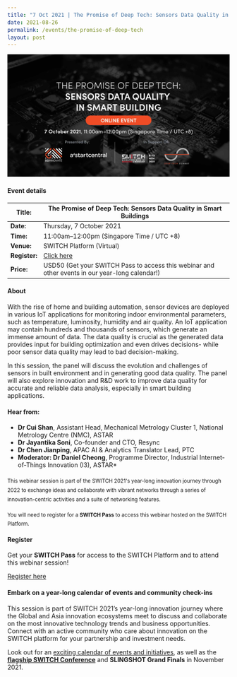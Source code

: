```yaml
---
title: "7 Oct 2021 | The Promise of Deep Tech: Sensors Data Quality in Smart Building"
date: 2021-08-26
permalink: /events/the-promise-of-deep-tech
layout: post
---
```

![Alt text for image on Isomer site](/images/SWITCH_webinars_SGInnovate_Sensor_Data_Quality_Event_Banner.jpg)
#### Event details


| **Title:** | The Promise of Deep Tech: Sensors Data Quality in Smart Buildings |
| -------- | -------- |
|**Date:** | Thursday, 7 October 2021 
| **Time:**    | 11:00am–12:00pm (Singapore Time / UTC +8) |
|**Venue:** | SWITCH Platform (Virtual)
| **Register:** | [Click here](https://community.switchsg.org/register/?utm_source=switchsg.org&utm_medium=switchsg.org&utm_campaign=switch2021) |
|**Price:** | USD50 (Get your SWITCH Pass to access this webinar and other events in our year-long calendar!)

#### About

With the rise of home and building automation, sensor devices are deployed in various IoT applications for monitoring indoor environmental parameters, such as temperature, luminosity, humidity and air quality. An IoT application may contain hundreds and thousands of sensors, which generate an immense amount of data. The data quality is crucial as the generated data provides input for building optimization and even drives decisions- while poor sensor data quality may lead to bad decision-making.

In this session, the panel will discuss the evolution and challenges of sensors in built environment and in generating good data quality. The panel will also explore innovation and R&D work to improve data quality for accurate and reliable data analysis, especially in smart building applications. 

#### Hear from:
* **Dr Cui Shan**, Assistant Head, Mechanical Metrology Cluster 1, National Metrology Centre (NMC), ASTAR
* **Dr Jayantika Soni**, Co-founder and CTO, Resync
* **Dr Chen Jianping**, APAC AI & Analytics Translator Lead, PTC
* **Moderator: Dr Daniel Cheong**, Programme Director, Industrial Internet-of-Things Innovation (I3), ASTAR*



<sub>This webinar session is part of the SWITCH 2021's year-long innovation journey through 2022 to exchange ideas and collaborate with vibrant networks through a series of innovation-centric activities and a suite of networking features.</sub>

<sub>You will need to register for a <b>SWITCH Pass</b> to access this webinar hosted on the SWITCH Platform.</sub>

#### Register

Get your **SWITCH Pass** for access to the SWITCH Platform and to attend this webinar session!

[Register here](https://community.switchsg.org/register/?utm_source=switchsg.org&utm_medium=switchsg.org&utm_campaign=switch2021)

#### Embark on a year-long calendar of events and community check-ins

This session is part of SWITCH 2021’s year-long innovation journey where the Global and Asia innovation ecosystems meet to discuss and collaborate on the most innovative technology trends and business opportunities. Connect with an active community who care about innovation on the SWITCH platform for your partnership and investment needs.

Look out for an [exciting calendar of events and initiatives](/example-resource/events-and-initiatives/), as well as the **[flagship SWITCH Conference](/about-us/switch-2021)** and **SLINGSHOT Grand Finals** in November 2021.